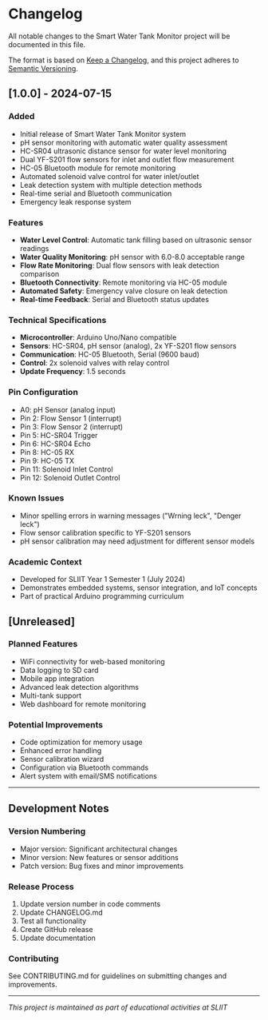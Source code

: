 # Changelog

All notable changes to the Smart Water Tank Monitor project will be documented in this file.

The format is based on [Keep a Changelog](https://keepachangelog.com/en/1.0.0/),
and this project adheres to [Semantic Versioning](https://semver.org/spec/v2.0.0.html).

## [1.0.0] - 2024-07-15

### Added
- Initial release of Smart Water Tank Monitor system
- pH sensor monitoring with automatic water quality assessment
- HC-SR04 ultrasonic distance sensor for water level monitoring
- Dual YF-S201 flow sensors for inlet and outlet flow measurement
- HC-05 Bluetooth module for remote monitoring
- Automated solenoid valve control for water inlet/outlet
- Leak detection system with multiple detection methods
- Real-time serial and Bluetooth communication
- Emergency leak response system

### Features
- **Water Level Control**: Automatic tank filling based on ultrasonic sensor readings
- **Water Quality Monitoring**: pH sensor with 6.0-8.0 acceptable range
- **Flow Rate Monitoring**: Dual flow sensors with leak detection comparison
- **Bluetooth Connectivity**: Remote monitoring via HC-05 module
- **Automated Safety**: Emergency valve closure on leak detection
- **Real-time Feedback**: Serial and Bluetooth status updates

### Technical Specifications
- **Microcontroller**: Arduino Uno/Nano compatible
- **Sensors**: HC-SR04, pH sensor (analog), 2x YF-S201 flow sensors
- **Communication**: HC-05 Bluetooth, Serial (9600 baud)
- **Control**: 2x solenoid valves with relay control
- **Update Frequency**: 1.5 seconds

### Pin Configuration
- A0: pH Sensor (analog input)
- Pin 2: Flow Sensor 1 (interrupt)
- Pin 3: Flow Sensor 2 (interrupt)
- Pin 5: HC-SR04 Trigger
- Pin 6: HC-SR04 Echo
- Pin 8: HC-05 RX
- Pin 9: HC-05 TX
- Pin 11: Solenoid Inlet Control
- Pin 12: Solenoid Outlet Control

### Known Issues
- Minor spelling errors in warning messages ("Wrning leck", "Denger leck")
- Flow sensor calibration specific to YF-S201 sensors
- pH sensor calibration may need adjustment for different sensor models

### Academic Context
- Developed for SLIIT Year 1 Semester 1 (July 2024)
- Demonstrates embedded systems, sensor integration, and IoT concepts
- Part of practical Arduino programming curriculum

## [Unreleased]

### Planned Features
- WiFi connectivity for web-based monitoring
- Data logging to SD card
- Mobile app integration
- Advanced leak detection algorithms
- Multi-tank support
- Web dashboard for remote monitoring

### Potential Improvements
- Code optimization for memory usage
- Enhanced error handling
- Sensor calibration wizard
- Configuration via Bluetooth commands
- Alert system with email/SMS notifications

---

## Development Notes

### Version Numbering
- Major version: Significant architectural changes
- Minor version: New features or sensor additions
- Patch version: Bug fixes and minor improvements

### Release Process
1. Update version number in code comments
2. Update CHANGELOG.md
3. Test all functionality
4. Create GitHub release
5. Update documentation

### Contributing
See CONTRIBUTING.md for guidelines on submitting changes and improvements.

---
*This project is maintained as part of educational activities at SLIIT*
